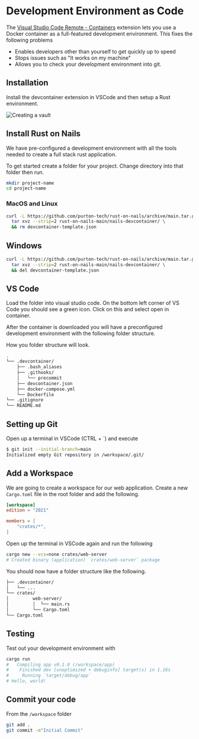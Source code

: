 # Development Environment as Code

The [Visual Studio Code Remote - Containers](https://code.visualstudio.com/docs/remote/containers) extension lets you use a Docker container as a full-featured development environment. This fixes the following problems

* Enables developers other than yourself to get quickly up to speed
* Stops issues such as "It works on my machine"
* Allows you to check your development environment into git.

## Installation

Install the devcontainer extension in VSCode and then setup a Rust environment.

![Creating a vault](./containers-extension.png)

## Install Rust on Nails

We have pre-configured a development environment with all the tools needed to create a full stack rust application.

To get started create a folder for your project. Change directory into that folder then run.

```sh
mkdir project-name
cd project-name
```

### MacOS and Linux

```sh
curl -L https://github.com/purton-tech/rust-on-nails/archive/main.tar.gz | \
  tar xvz --strip=2 rust-on-nails-main/nails-devcontainer/ \
  && rm devcontainer-template.json
```

## Windows

```sh
curl -L https://github.com/purton-tech/rust-on-nails/archive/main.tar.gz | \
  tar xvz --strip=2 rust-on-nails-main/nails-devcontainer/ \
  && del devcontainer-template.json
```

## VS Code

Load the folder into visual studio code. On the bottom left corner of VS Code you should see a green icon. Click on this and select open in container.

After the container is downloaded you will have a preconfigured development environment with the following folder structure.

How you folder structure will look.

```sh
.
└── .devcontainer/
    ├── .bash_aliases
    ├── .githooks/
    │   └── precommit
    ├── devcontainer.json
    ├── docker-compose.yml
    └── Dockerfile
└── .gitignore
└── README.md
```

## Setting up Git

Open up a terminal in VSCode (CTRL + `) and execute

```sh
$ git init --initial-branch=main
Initialized empty Git repository in /workspace/.git/
```

## Add a Workspace

We are going to create a workspace for our web application. Create a new `Cargo.toml` file in the root folder and add the following.

```toml
[workspace]
edition = "2021"

members = [
    "crates/*",
]
```

Open up the terminal in VSCode again and run the following

```sh
cargo new --vcs=none crates/web-server
# Created binary (application) `crates/web-server` package
```

You should now have a folder structure like the following.

```sh
├── .devcontainer/
│   └── ...
└── crates/
│         web-server/
│         │  └── main.rs
│         └── Cargo.toml
└── Cargo.toml
```

## Testing

Test out your development environment with

```sh
cargo run
#   Compiling app v0.1.0 (/workspace/app)
#    Finished dev [unoptimized + debuginfo] target(s) in 1.16s
#     Running `target/debug/app`
# Hello, world!
```

## Commit your code

From the `/workspace` folder

```sh
git add .
git commit -m"Initial Commit"
```
